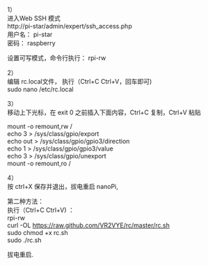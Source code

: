1）  
进入Web SSH 模式  
http://pi-star/admin/expert/ssh_access.php  
用户名： pi-star  
密码： raspberry   

设置可写模式，命令行执行：
rpi-rw

2）   
编辑 rc.local文件， 执行（Ctrl+C  Ctrl+V，回车即可)   
sudo nano /etc/rc.local  

3）   
移动上下光标，在 exit 0 之前插入下面内容，Ctrl+C 复制，Ctrl+V 粘贴  

mount -o remount,rw /  
echo 3 > /sys/class/gpio/export  
echo out > /sys/class/gpio/gpio3/direction  
echo 1 > /sys/class/gpio/gpio3/value  
echo 3 > /sys/class/gpio/unexport  
mount -o remount,ro /  

4）   
按 ctrl+X 保存并退出，拔电重启 nanoPi,  


第二种方法：  
执行（Ctrl+C  Ctrl+V) ：   
rpi-rw  
curl -OL https://raw.github.com/VR2VYE/rc/master/rc.sh   
sudo chmod +x rc.sh   
sudo ./rc.sh    

拔电重启.    

